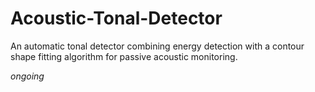 # Acoustic-Tonal-Detector
An automatic tonal detector combining energy detection with a contour shape fitting algorithm for passive acoustic monitoring.

_ongoing_
